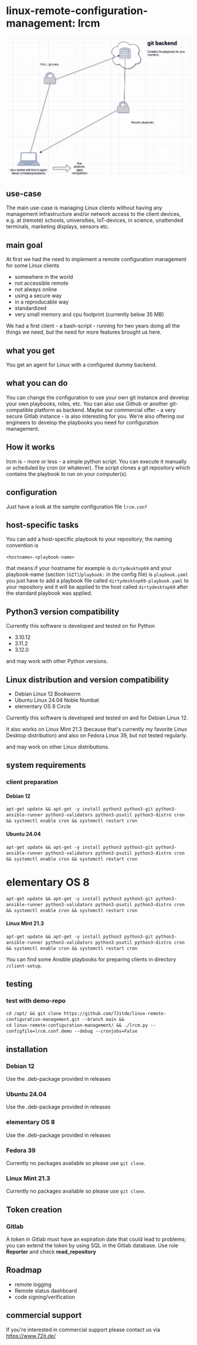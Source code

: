 # linux-remote-configuration-management: lrcm

![lrcm main image](./lrcm.drawio.png)

## use-case

The main use-case is managing Linux clients without having any management infrastructure and/or network access to the client devices, e.g. at (remote) schools, universities, IoT-devices, in science, unattended terminals, marketing displays, sensors etc.

## main goal

At first we had the need to implement a remote configuration management for some Linux clients

- somewhere in the world
- not accessible remote
- not always online
- using a secure way
- in a reproducable way
- standardized
- very small memory and cpu footprint (currently below 35 MB)

We had a first client - a bash-script - running for two years doing all the things we need, but the need for more features brought us here.

## what you get

You get an agent for Linux with a configured dummy backend.

## what you can do

You can change the configuration to use your own git instance and develop your own playbooks, roles, etc. You can also use Github or another git-compatible platform as backend. Maybe our commercial offer - a very secure Gitlab instance - is also interesting for you. We're also offering our engineers to develop the playbooks you need for configuration management.

## How it works

lrcm is - more or less - a simple python script. You can execute it manually or scheduled by cron (or whatever). The script clones a git repository which contains the playbook to run on your computer(s).

## configuration

Just have a look at the sample configuration file `lrcm.conf`

## host-specific tasks

You can add a host-specific playbook to your repository; the naming convention is 

`<hostname>-<playbook-name>`

that means if your hostname for example is `dirtydesktop69` and your playbook-name (section `[GIT]`/`playbook:` in the config file) is `playbook.yaml` you just have to add a playbook file called `dirtydesktop69-playbook.yaml` to your repository and it will be applied to the host called `dirtydesktop69` after the standard playbook was applied. 

## Python3 version compatibility

Currently this software is developed and tested on for Python

- 3.10.12
- 3.11.2
- 3.12.0

and may work with other Python versions.

## Linux distribution and version compatibility

- Debian Linux 12 Bookworm
- Ubuntu Linux 24.04 Noble Numbat
- elementary OS 8 Circle

Currently this software is developed and tested on and for Debian Linux 12.

It also works on Linux Mint 21.3 (because that's currently my favorite Linux Desktop distribution) and also on Fedora Linux 39, but not tested regularly.

and may work on other Linux distributions.

## system requirements

### client preparation

#### Debian 12

```
apt-get update && apt-get -y install python3 python3-git python3-ansible-runner python3-validators python3-psutil python3-distro cron && systemctl enable cron && systemctl restart cron
```

#### Ubuntu 24.04

```
apt-get update && apt-get -y install python3 python3-git python3-ansible-runner python3-validators python3-psutil python3-distro cron && systemctl enable cron && systemctl restart cron
```


# elementary OS 8

```
apt-get update && apt-get -y install python3 python3-git python3-ansible-runner python3-validators python3-psutil python3-distro cron && systemctl enable cron && systemctl restart cron
```


#### Linux Mint 21.3

```
apt-get update && apt-get -y install python3 python3-git python3-ansible-runner python3-validators python3-psutil python3-distro cron && systemctl enable cron && systemctl restart cron
```

You can find some Ansible playbooks for preparing clients in directory `/client-setup`.

## testing

### test with demo-repo

```
cd /opt/ && git clone https://github.com/72itde/linux-remote-configuration-management.git --branch main && 
cd linux-remote-configuration-management/ && ./lrcm.py --configfile=lrcm.conf.demo --debug --cronjobs=False
```

## installation

### Debian 12

Use the .deb-package provided in releases

### Ubuntu 24.04

Use the .deb-package provided in releases

### elementary OS 8

Use the .deb-package provided in releases

### Fedora 39

Currently no packages available so please use `git clone`.

### Linux Mint 21.3

Currently no packages available so please use `git clone`.

## Token creation

### Gitlab

A token in Gitlab must have an expiration date that could lead to problems; you can extend the token by using SQL in the Gitlab database. Use role **Reporter** and check **read_repository**

## Roadmap

- remote logging 
- Remote status dashboard
- code signing/verification

## commercial support

If you're interested in commercial support please contact us via <https://www.72it.de/>